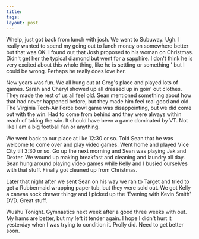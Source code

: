 ```yaml
---
title: 
tags: 
layout: post
---
```

Whelp, just got back from lunch with josh.  We went to Subuway.  Ugh.  I really wanted to spend my going out to lunch money on somewhere better but that was OK.  I found out that Josh proposed to his woman on Christmas.  Didn't get her the typical diamond but went for a sapphire.  I don't think he is very excited about this whole thing, like he is settling or something ' but I could be wrong.  Perhaps he really does love her.  



New years was fun.  We all hung out at Greg's place and played lots of games.  Sarah and Cheryl showed up all dressed up in goin' out clothes.  They made the rest of us all feel old.  Sean mentioned something about how that had never happened before, but they made him feel real good and old.  The Virginia Tech-Air Force bowl game was disappointing, but we did come out with the win.  Had to come from behind and they were always within reach of taking the win.  It should have been a game dominated by VT.  Not like I am a big football fan or anything.



We went back to our place at like 12:30 or so.  Told Sean that he was welcome to come over and play video games.  Went home and played Vice City till 3:30 or so.  Go up the next morning and Sean was playing Jak and Dexter.  We wound up making breakfast and cleaning and laundry all day.  Sean hung around playing video games while Kelly and I busied ourselves with that stuff.  Finally got cleaned up from Christmas.  



Later that night after we sent Sean on his way we ran to Target and tried to get a Rubbermaid wrapping paper tub, but they were sold out.  We got Kelly a canvas sock drawer thingy and I picked up the 'Evening with Kevin Smith' DVD.  Great stuff. 



Wushu Tonight.  Gymnastics next week after a good three weeks with out.  My hams are better, but my left it tender again. I hope I didn't hurt it yesterday when I was trying to condition it.  Prolly did.  Need to get better soon.


